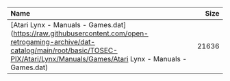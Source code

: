 |Name|Size|
|:---|---:|
|[Atari Lynx - Manuals - Games.dat](https://raw.githubusercontent.com/open-retrogaming-archive/dat-catalog/main/root/basic/TOSEC-PIX/Atari/Lynx/Manuals/Games/Atari Lynx - Manuals - Games.dat)|21636|

